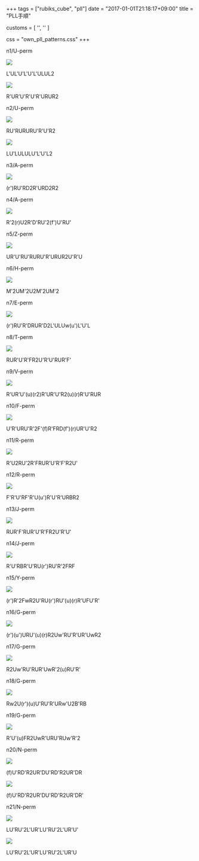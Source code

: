 +++
tags = ["rubiks_cube", "pll"]
date = "2017-01-01T21:18:17+09:00"
title = "PLL手順"

customs = [
  '<link rel="stylesheet" href="https://cdnjs.cloudflare.com/ajax/libs/izimodal/1.4.2/css/iziModal.css" integrity="sha256-m/nnXscwkcMbAFsUOys9WKr+MzlZz3q7EcJpkOxItaU=" crossorigin="anonymous" />',
  '<script src="https://cdnjs.cloudflare.com/ajax/libs/izimodal/1.4.2/js/iziModal.js" integrity="sha256-rPSLT4QVhivrxPwK7xeqPLVWDDtc2YHkZHVxs1I6u9Y=" crossorigin="anonymous"></script>'
]

css = "own_pll_patterns.css"
+++

<div class="pattern">
  <p>n1/U-perm</p>
  <div class="type type-a cf">
    <div class="lc"><img src="/rubiks_cube/img/pll/01.png"></div><div class="rc"><p class="steps">L'UL'U'L'U'L'ULUL2</p></div>
  </div>
  <div class="type type-c cf">
    <div class="lc"><img src="/rubiks_cube/img/pll/01.png"></div><div class="rc"><p class="steps">R'UR'U'R'U'R'URUR2</p></div>
  </div>
</div>
<div class="pattern">
  <p>n2/U-perm</p>
  <div class="type type-a cf">
    <div class="lc"><img src="/rubiks_cube/img/pll/02.png"></div><div class="rc"><p class="steps">RU'RURURU'R'U'R2</p></div>
  </div>
  <div class="type type-c cf">
    <div class="lc"><img src="/rubiks_cube/img/pll/02.png"></div><div class="rc"><p class="steps">LU'LULULU'L'U'L2</p></div>
  </div>
</div>
<div class="pattern">
  <p>n3/A-perm</p>
  <div class="type type-a cf">
    <div class="lc"><img src="/rubiks_cube/img/pll/03.png"></div><div class="rc"><p class="steps">(r')RU'RD2R'URD2R2</p></div>
  </div>
</div>
<div class="pattern">
  <p>n4/A-perm</p>
  <div class="type type-a cf">
    <div class="lc"><img src="/rubiks_cube/img/pll/04.png"></div><div class="rc"><p class="steps">R'2(r)U2R'D'RU'2(f')U'RU'</p></div>
  </div>
</div>
<div class="pattern">
  <p>n5/Z-perm</p>
  <div class="type type-a cf">
    <div class="lc"><img src="/rubiks_cube/img/pll/05.png"></div><div class="rc"><p class="steps">UR'U'RU'RURU'R'URUR2U'R'U</p></div>
  </div>
</div>
<div class="pattern">
  <p>n6/H-perm</p>
  <div class="type type-a cf">
    <div class="lc"><img src="/rubiks_cube/img/pll/06.png"></div><div class="rc"><p class="steps">M'2UM'2U2M'2UM'2</p></div>
  </div>
</div>
<div class="pattern">
  <p>n7/E-perm</p>
  <div class="type type-a cf">
    <div class="lc"><img src="/rubiks_cube/img/pll/07.png"></div><div class="rc"><p class="steps">(r')RU'R'DRUR'D2L'ULUw(u')L'U'L</p></div>
  </div>
</div>
<div class="pattern">
  <p>n8/T-perm</p>
  <div class="type type-a cf">
    <div class="lc"><img src="/rubiks_cube/img/pll/08.png"></div><div class="rc"><p class="steps">RUR'U'R'FR2U'R'U'RUR'F'</p></div>
  </div>
</div>
<div class="pattern">
  <p>n9/V-perm</p>
  <div class="type type-a cf">
    <div class="lc"><img src="/rubiks_cube/img/pll/09.png"></div><div class="rc"><p class="steps">R'UR'U'(u)(r2)R'UR'U'R2(u)(r)R'U'RUR</p></div>
  </div>
</div>
<div class="pattern">
  <p>n10/F-perm</p>
  <div class="type type-a cf">
    <div class="lc"><img src="/rubiks_cube/img/pll/10.png"></div><div class="rc"><p class="steps">U'R'URU'R'2F'(f)R'FRD(f')(r)UR'U'R2</p></div>
  </div>
</div>
<div class="pattern">
  <p>n11/R-perm</p>
  <div class="type type-a cf">
    <div class="lc"><img src="/rubiks_cube/img/pll/11.png"></div><div class="rc"><p class="steps">R'U2RU'2R'FRUR'U'R'F'R2U'</p></div>
  </div>
</div>
<div class="pattern">
  <p>n12/R-perm</p>
  <div class="type type-a cf">
    <div class="lc"><img src="/rubiks_cube/img/pll/12.png"></div><div class="rc"><p class="steps">F'R'U'RF'R'U(u')R'U'R'URBR2</p></div>
  </div>
</div>
<div class="pattern">
  <p>n13/J-perm</p>
  <div class="type type-a cf">
    <div class="lc"><img src="/rubiks_cube/img/pll/13.png"></div><div class="rc"><p class="steps">RUR'F'RUR'U'R'FR2U'R'U'</p></div>
  </div>
</div>
<div class="pattern">
  <p>n14/J-perm</p>
  <div class="type type-a cf">
    <div class="lc"><img src="/rubiks_cube/img/pll/14.png"></div><div class="rc"><p class="steps">R'U'RBR'U'RU(r')RU'R'2FRF</p></div>
  </div>
</div>
<div class="pattern">
  <p>n15/Y-perm</p>
  <div class="type type-a cf">
    <div class="lc"><img src="/rubiks_cube/img/pll/15.png"></div><div class="rc"><p class="steps">(r')R'2FwR2U'RU(r')RU'(u)(r)R'UFU'R'</p></div>
  </div>
</div>
<div class="pattern">
  <p>n16/G-perm</p>
  <div class="type type-a cf">
    <div class="lc"><img src="/rubiks_cube/img/pll/16.png"></div><div class="rc"><p class="steps">(r')(u')URU'(u)(r)R2Uw'RU'R'UR'UwR2</p></div>
  </div>
</div>
<div class="pattern">
  <p>n17/G-perm</p>
  <div class="type type-a cf">
    <div class="lc"><img src="/rubiks_cube/img/pll/17.png"></div><div class="rc"><p class="steps">R2Uw'RU'RUR'UwR'2(u)RU'R'</p></div>
  </div>
</div>
<div class="pattern">
  <p>n18/G-perm</p>
  <div class="type type-a cf">
    <div class="lc"><img src="/rubiks_cube/img/pll/18.png"></div><div class="rc"><p class="steps">Rw2U(r')(u)U'RU'R'URw'U2B'RB</p></div>
  </div>
</div>
<div class="pattern">
  <p>n19/G-perm</p>
  <div class="type type-a cf">
    <div class="lc"><img src="/rubiks_cube/img/pll/19.png"></div><div class="rc"><p class="steps">R'U'(u)FR2UwR'URU'RUw'R'2</p></div>
  </div>
</div>
<div class="pattern">
  <p>n20/N-perm</p>
  <div class="type type-a cf">
    <div class="lc"><img src="/rubiks_cube/img/pll/20.png"></div><div class="rc"><p class="steps">(f)U'RD'R2UR'DU'RD'R2UR'DR</p></div>
  </div>
  <div class="type type-b cf">
    <div class="lc"><img src="/rubiks_cube/img/pll/20.png"></div><div class="rc"><p class="steps">(f)U'RD'R2UR'DU'RD'R2UR'DR'</p></div>
  </div>
</div>
<div class="pattern">
  <p>n21/N-perm</p>
  <div class="type type-a cf">
    <div class="lc"><img src="/rubiks_cube/img/pll/21.png"></div><div class="rc"><p class="steps">LU'RU'2L'UR'LU'RU'2L'UR'U'</p></div>
  </div>
  <div class="type type-b cf">
    <div class="lc"><img src="/rubiks_cube/img/pll/21.png"></div><div class="rc"><p class="steps">LU'RU'2L'UR'LU'RU'2L'UR'U</p></div>
  </div>
</div>

<script src="/rubiks_cube/js/patterns.js"></script>

